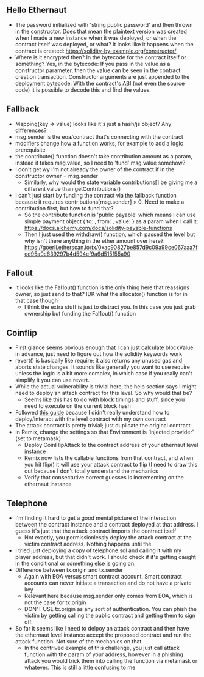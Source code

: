 ## Hello Ethernaut
- The password initialized with 'string public password' and then thrown in the constructor. Does that mean the plaintext version was created when I made a new instance when it was deployed, or when the contract itself was deployed, or what? 
It looks like it happens when the contract is created: https://solidity-by-example.org/constructor/
- Where is it encrypted then? In the bytecode for the contract itself or something?
Yes, in the bytecode: If you pass in the value as a constructor parameter, then the value can be seen in the contract creation transaction. Constructor arguments are just appended to the deployment bytecode. With the contract's ABI (not even the source code) it is possible to decode this and find the values.

## Fallback
- Mapping(key => value) looks like it's just a hash/js object? Any differences?
- msg.sender is the eoa/contract that's connecting with the contract
- modifiers change how a function works, for example to add a logic prerequisite
- the contribute() function doesn't take contribution amount as a param, instead it takes msg.value, so I need to 'fund' msg.value somehow?
- I don't get wy I'm not already the owner of the contract if in the constructor owner = msg.sender
  - Similarly, why would the state variable contributions[] be giving me a different value than getContributions()
- I can't just start by funding the contract via the fallback function because it requires contributions[msg.sender] > 0. Need to make a contribution first, but how to fund that?
  - So the contribute function is 'public payable' which means I can use simple payment object { to: , from: , value: } as a param when I call it: https://docs.alchemy.com/docs/solidity-payable-functions
  - Then I just used the withdraw() function, which passed the level but why isn't there anything in the ether amount over here?: https://goerli.etherscan.io/tx/0xac90827be857d9c09a99ce067aaa7fed95a0c639297b4d594cf9a6d515f55a90

## Fallout

- It looks like the Fal1out() function is the only thing here that reassigns owner, so just send to that? IDK what the allocator() function is for in that case though
  - I think the extra stuff is just to distract you. In this case you just grab ownership but funding the Fal1out() function

## Coinflip

- First glance seems obvious enough that I can just calculate blockValue in advance, just need to figure out how the solidity keywords work
- revert() is basically like require; it also returns any unused gas and aborts state changes. It sounds like generally you want to use require unless the logic is a bit more complex, in which case if you really can't simplify it you can use revert.
- While the actual vulnerability is trivial here, the help section says I might need to deploy an attack contract for this level. So why would that be?
  - Seems like this has to do with block timings and stuff, since you need to execute on the current block hash
- Followed [this guide](https://www.youtube.com/watch?v=VJZuLb1r1nQ&t=983s) because I didn't really understand how to deploy/interact with the level contract with my own contract
- The attack contract is pretty trivial; just duplicate the original contract
- In Remix, change the settings so that Environment is 'injected provider' (set to metamask)
  - Deploy CoinFlipAttack to the contract address of your ethernaut level instance
  - Remix now lists the callable functions from that contract, and when you hit flip() it will use your attack contract to flip (I need to draw this out because I don't totally understand the mechanics
  - Verify that consectutive correct guesses is incrementing on the ethernaut instance
    
## Telephone
- I'm finding it hard to get a good mental picture of the interaction between the contract instance and a contract deployed at that address. I guess it's just that the attack contract imports the contract itself
  - Not exactly, you permissionlessly deploy the attack contract at the victim contract address. Nothing happens until the
- I tried just deploying a copy of telephone.sol and calling it with my player address, but that didn't work. I should check if it's getting caught in the conditional or something else is going on.
- Difference between tx.origin and tx.sender
  - Again with EOA versus smart contract account. Smart contract accounts can never initiate a transaction and do not have a private key
  - Relevant here because msg.sender only comes from EOA, which is not the case for tx.origin
  - DON'T USE tx.origin as any sort of authentication. You can phish the victim by getting calling the public contract and getting them to sign off.
- So far it seems like I need to delpoy an attack contract and then have the ethernaut level instance accept the proposed contract and run the attack function. Not sure of the mechanics on that.
  - In the contrived example of this challenge, you just call attack function with the param of your address, however in a phishing attack you would trick them into calling the function via metamask or whatever. This is still a little confusing to me

